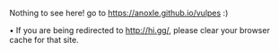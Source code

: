 Nothing to see here! go to https://anoxle.github.io/vulpes :)

• If you are being redirected to http://hi.gg/, please clear your browser cache for that site.
